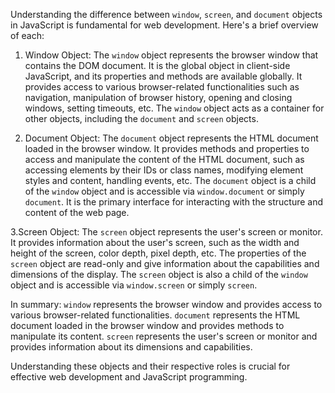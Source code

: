 Understanding the difference between `window`, `screen`, and `document` objects in JavaScript is fundamental for web development. Here's a brief overview of each:

1. Window Object:
   The `window` object represents the browser window that contains the DOM document.
   It is the global object in client-side JavaScript, and its properties and methods are available globally.
   It provides access to various browser-related functionalities such as navigation, manipulation of browser history, opening and closing windows, setting timeouts, etc.
   The `window` object acts as a container for other objects, including the `document` and `screen` objects.

2. Document Object:
   The `document` object represents the HTML document loaded in the browser window.
   It provides methods and properties to access and manipulate the content of the HTML document, such as accessing elements by their IDs or class names, modifying element styles and content, handling events, etc.
   The `document` object is a child of the `window` object and is accessible via `window.document` or simply `document`.
   It is the primary interface for interacting with the structure and content of the web page.

3.Screen Object:
   The `screen` object represents the user's screen or monitor.
   It provides information about the user's screen, such as the width and height of the screen, color depth, pixel depth, etc.
   The properties of the `screen` object are read-only and give information about the capabilities and dimensions of the display.
   The `screen` object is also a child of the `window` object and is accessible via `window.screen` or simply `screen`.

In summary:
`window` represents the browser window and provides access to various browser-related functionalities.
`document` represents the HTML document loaded in the browser window and provides methods to manipulate its content.
`screen` represents the user's screen or monitor and provides information about its dimensions and capabilities.

Understanding these objects and their respective roles is crucial for effective web development and JavaScript programming.